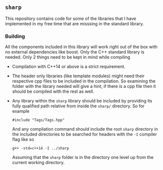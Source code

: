 `sharp`
-------

This repository contains code for some of the libraries that I have
implemented in my free time that are misssing in the standard library.

### Building

All the components included in this library will work right out of the box
with no external dependencies like boost.  Only the C++ standard library is
needed.  Only 2 things need to be kept in mind while compiling

* Compilation with C++14 or above is a strict requirement.
* The header only libraries (like template modules) might need their
  respective cpp files to be included in the compilation.  So examining the
  folder with the library needed will give a hint, if there is a cpp file then
  it should be compiled with the rest as well.
* Any library within the `sharp` library should be included by providing its
  fully qualified path relative from inside the `sharp/` directory.  So for
  example

    `#include "Tags/Tags.hpp"`

  And any compilation command should include the root `sharp` directory in the
  included directories to be searched for headers with the `-I` compiler flag
  like so

    `g++ -std=c++14 -I ../sharp`

  Assuming that the `sharp` folder is in the directory one level up from the
  current working directory.
